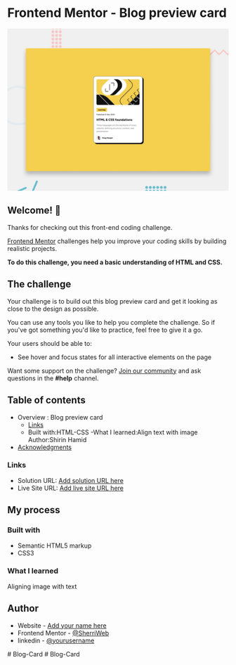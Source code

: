 # Frontend Mentor - Blog preview card

![Design preview for the Blog preview card coding challenge](./preview.jpg)

## Welcome! 👋

Thanks for checking out this front-end coding challenge.

[Frontend Mentor](https://www.frontendmentor.io) challenges help you improve your coding skills by building realistic projects.

**To do this challenge, you need a basic understanding of HTML and CSS.**

## The challenge

Your challenge is to build out this blog preview card and get it looking as close to the design as possible.

You can use any tools you like to help you complete the challenge. So if you've got something you'd like to practice, feel free to give it a go.

Your users should be able to:

- See hover and focus states for all interactive elements on the page

Want some support on the challenge? [Join our community](https://www.frontendmentor.io/community) and ask questions in the **#help** channel.
## Table of contents

- Overview : Blog preview card
  - [Links](#links)
  - Built with:HTML-CSS
  -What I learned:Align text with image
    Author:Shirin Hamid
- [Acknowledgments](#acknowledgments)

### Links

- Solution URL: [Add solution URL here](https://your-solution-url.com)
- Live Site URL: [Add live site URL here](https://your-live-site-url.com)

## My process

### Built with

- Semantic HTML5 markup
- CSS3
### What I learned

Aligning image with text

## Author

- Website - [Add your name here](https://www.your-site.com)
- Frontend Mentor - [@SherriWeb](https://www.frontendmentor.io/profile/yourusername)
- linkedin - [@yourusername](https://www.twitter.com/yourusername)




#   B l o g - C a r d 
 
 #   B l o g - C a r d 
 
 